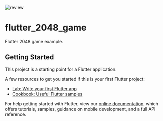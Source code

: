 ![review](https://user-images.githubusercontent.com/71002261/125227438-1ad98b80-e2fd-11eb-9da5-1922560243e3.png)
# flutter_2048_game

Flutter 2048 game example.

## Getting Started

This project is a starting point for a Flutter application.

A few resources to get you started if this is your first Flutter project:

- [Lab: Write your first Flutter app](https://flutter.dev/docs/get-started/codelab)
- [Cookbook: Useful Flutter samples](https://flutter.dev/docs/cookbook)

For help getting started with Flutter, view our
[online documentation](https://flutter.dev/docs), which offers tutorials,
samples, guidance on mobile development, and a full API reference.
